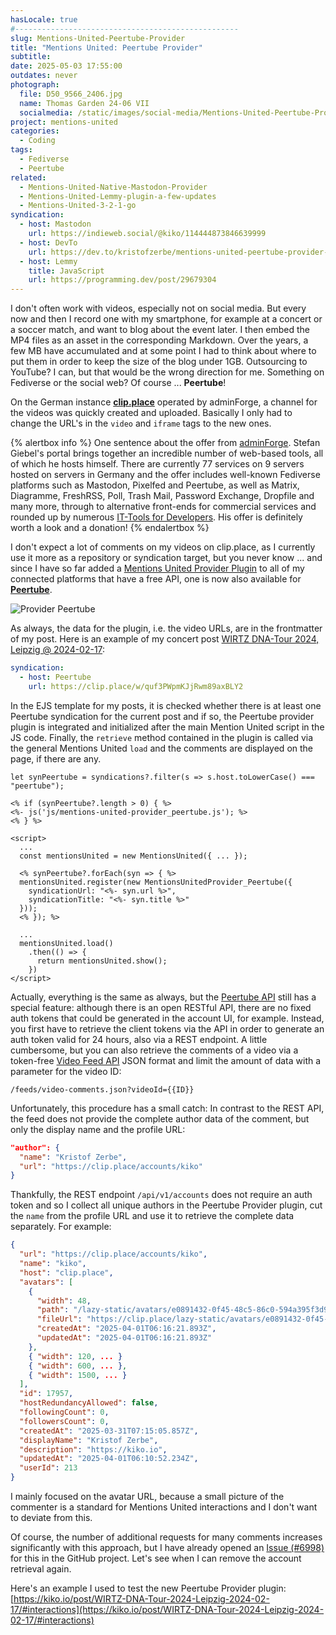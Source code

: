 ```yaml
---
hasLocale: true
#--------------------------------------------------
slug: Mentions-United-Peertube-Provider
title: "Mentions United: Peertube Provider"
subtitle: 
date: 2025-05-03 17:55:00
outdates: never
photograph:
  file: D50_9566_2406.jpg
  name: Thomas Garden 24-06 VII
  socialmedia: /static/images/social-media/Mentions-United-Peertube-Provider.jpg
project: mentions-united
categories:
  - Coding
tags:
  - Fediverse
  - Peertube
related:
  - Mentions-United-Native-Mastodon-Provider
  - Mentions-United-Lemmy-plugin-a-few-updates
  - Mentions-United-3-2-1-go
syndication:
  - host: Mastodon
    url: https://indieweb.social/@kiko/114444873846639999
  - host: DevTo
    url: https://dev.to/kristofzerbe/mentions-united-peertube-provider-179a
  - host: Lemmy
    title: JavaScript
    url: https://programming.dev/post/29679304
---
```


I don't often work with videos, especially not on social media. But every now and then I record one with my smartphone, for example at a concert or a soccer match, and want to blog about the event later. I then embed the MP4 files as an asset in the corresponding Markdown. Over the years, a few MB have accumulated and at some point I had to think about where to put them in order to keep the size of the blog under 1GB. Outsourcing to YouTube? I can, but that would be the wrong direction for me. Something on Fediverse or the social web? Of course ... **Peertube**!

<!-- more -->

On the German instance [**clip.place**](https://clip.place/c/kiko_io/videos) operated by adminForge, a channel for the videos was quickly created and uploaded. Basically I only had to change the URL's in the `video` and `iframe` tags to the new ones.

{% alertbox info %}
One sentence about the offer from [adminForge](https://adminforge.de/). Stefan Giebel's portal brings together an incredible number of web-based tools, all of which he hosts himself. There are currently 77 services on 9 servers hosted on servers in Germany and the offer includes well-known Fediverse platforms such as Mastodon, Pixelfed and Peertube, as well as Matrix, Diagramme, FreshRSS, Poll, Trash Mail, Password Exchange, Dropfile and many more, through to alternative front-ends for commercial services and rounded up by numerous [IT-Tools for Developers](https://tools.adminforge.de/). His offer is definitely worth a look and a donation!
{% endalertbox %}

I don't expect a lot of comments on my videos on clip.place, as I currently use it more as a repository or syndication target, but you never know ... and since I have so far added a [Mentions United Provider Plugin](https://github.com/kristofzerbe/Mentions-United?tab=readme-ov-file#provider-plugins) to all of my connected platforms that have a free API, one is now also available for [**Peertube**](https://github.com/kristofzerbe/Mentions-United?tab=readme-ov-file#provider-peertube).

![Provider Peertube](post/Mentions-United-Peertube-Provider/Provider-peertube.png)

As always, the data for the plugin, i.e. the video URLs, are in the frontmatter of my post. Here is an example of my concert post [WIRTZ DNA-Tour 2024, Leipzig @ 2024-02-17](post/WIRTZ-DNA-Tour-2024-Leipzig-2024-02-17):

```yaml
syndication:
  - host: Peertube
    url: https://clip.place/w/quf3PWpmKJjRwm89axBLY2
```

In the EJS template for my posts, it is checked whether there is at least one Peertube syndication for the current post and if so, the Peertube provider plugin is integrated and initialized after the main Mention United script in the JS code. Finally, the ``retrieve`` method contained in the plugin is called via the general Mentions United ``load`` and the comments are displayed on the page, if there are any.

```ejs
let synPeertube = syndications?.filter(s => s.host.toLowerCase() === "peertube");

<% if (synPeertube?.length > 0) { %>
<%- js('js/mentions-united-provider_peertube.js'); %>
<% } %>

<script>
  ...
  const mentionsUnited = new MentionsUnited({ ... });

  <% synPeertube?.forEach(syn => { %>
  mentionsUnited.register(new MentionsUnitedProvider_Peertube({ 
    syndicationUrl: "<%- syn.url %>",
    syndicationTitle: "<%- syn.title %>"
  }));
  <% }); %>

  ...
  mentionsUnited.load()
    .then(() => { 
      return mentionsUnited.show(); 
    })
</script>
```

Actually, everything is the same as always, but the [Peertube API](https://docs.joinpeertube.org/api/rest-getting-started) still has a special feature: although there is an open RESTful API, there are no fixed auth tokens that could be generated in the account UI, for example. Instead, you first have to retrieve the client tokens via the API in order to generate an auth token valid for 24 hours, also via a REST endpoint. A little cumbersome, but you can also retrieve the comments of a video via a token-free [Video Feed API](https://docs.joinpeertube.org/api-rest-reference.html#tag/Video-Feeds) JSON format and limit the amount of data with a parameter for the video ID:

```url
/feeds/video-comments.json?videoId={{ID}}
```

Unfortunately, this procedure has a small catch: In contrast to the REST API, the feed does not provide the complete author data of the comment, but only the display name and the profile URL:

```json
"author": {
  "name": "Kristof Zerbe",
  "url": "https://clip.place/accounts/kiko"
}
```

Thankfully, the REST endpoint ``/api/v1/accounts`` does not require an auth token and so I collect all unique authors in the Peertube Provider plugin, cut the ``name`` from the profile URL and use it to retrieve the complete data separately. For example:

```json /api/v1/accounts/kiko
{
  "url": "https://clip.place/accounts/kiko",
  "name": "kiko",
  "host": "clip.place",
  "avatars": [
    {
      "width": 48,
      "path": "/lazy-static/avatars/e0891432-0f45-48c5-86c0-594a395f3d91.png",
      "fileUrl": "https://clip.place/lazy-static/avatars/e0891432-0f45-48c5-86c0-594a395f3d91.png",
      "createdAt": "2025-04-01T06:16:21.893Z",
      "updatedAt": "2025-04-01T06:16:21.893Z"
    },
    { "width": 120, ... }
    { "width": 600, ... },
    { "width": 1500, ... }
  ],
  "id": 17957,
  "hostRedundancyAllowed": false,
  "followingCount": 0,
  "followersCount": 0,
  "createdAt": "2025-03-31T07:15:05.857Z",
  "displayName": "Kristof Zerbe",
  "description": "https://kiko.io",
  "updatedAt": "2025-04-01T06:10:52.234Z",
  "userId": 213
}
```

I mainly focused on the avatar URL, because a small picture of the commenter is a standard for Mentions United interactions and I don't want to deviate from this.

Of course, the number of additional requests for many comments increases significantly with this approach, but I have already opened an [Issue (#6998)](https://github.com/issues/created?issue=Chocobozzz%7CPeerTube%7C6998) for this in the GitHub project. Let's see when I can remove the account retrieval again.

Here's an example I used to test the new Peertube Provider plugin: [https://kiko.io/post/WIRTZ-DNA-Tour-2024-Leipzig-2024-02-17/#interactions](https://kiko.io/post/WIRTZ-DNA-Tour-2024-Leipzig-2024-02-17/#interactions)
